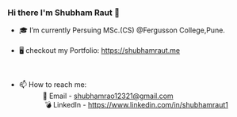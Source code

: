 
### Hi there I'm Shubham Raut 👋


- 🎓 I’m currently Persuing MSc.(CS) @Fergusson College,Pune.<br><br>
- 🖥️ checkout my Portfolio: https://shubhamraut.me

<br>



- 📫 How to reach me: <br>
&nbsp;&nbsp;&nbsp;&nbsp;&nbsp;&nbsp;&nbsp;&nbsp;&nbsp;&nbsp;&nbsp;&nbsp;📧 Email - shubhamrao12321@gmail.com <br>
            &nbsp;&nbsp;&nbsp;&nbsp;&nbsp;&nbsp;&nbsp;&nbsp;&nbsp;&nbsp;&nbsp;&nbsp;          💣 LinkedIn - https://www.linkedin.com/in/shubhamraut1
